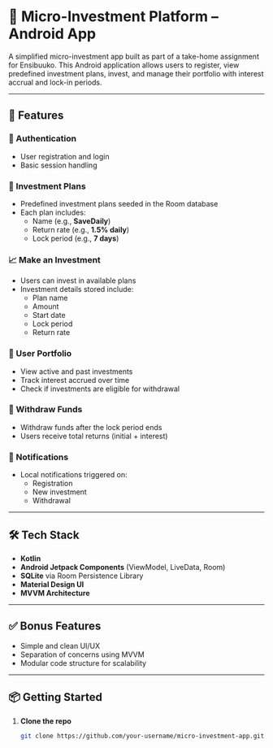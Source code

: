 # 📱 Micro-Investment Platform – Android App

A simplified micro-investment app built as part of a take-home assignment for Ensibuuko. This Android application allows users to register, view predefined investment plans, invest, and manage their portfolio with interest accrual and lock-in periods.

---

## 🚀 Features

### 🔐 Authentication
- User registration and login
- Basic session handling

### 💼 Investment Plans
- Predefined investment plans seeded in the Room database
- Each plan includes:
    - Name (e.g., **SaveDaily**)
    - Return rate (e.g., **1.5% daily**)
    - Lock period (e.g., **7 days**)

### 📈 Make an Investment
- Users can invest in available plans
- Investment details stored include:
    - Plan name
    - Amount
    - Start date
    - Lock period
    - Return rate

### 🧾 User Portfolio
- View active and past investments
- Track interest accrued over time
- Check if investments are eligible for withdrawal

### 💸 Withdraw Funds
- Withdraw funds after the lock period ends
- Users receive total returns (initial + interest)

### 🔔 Notifications
- Local notifications triggered on:
    - Registration
    - New investment
    - Withdrawal

---

## 🛠️ Tech Stack

- **Kotlin**
- **Android Jetpack Components** (ViewModel, LiveData, Room)
- **SQLite** via Room Persistence Library
- **Material Design UI**
- **MVVM Architecture**

---

## ✅ Bonus Features
- Simple and clean UI/UX
- Separation of concerns using MVVM
- Modular code structure for scalability

---

## 📦 Getting Started

1. **Clone the repo**
   ```bash
   git clone https://github.com/your-username/micro-investment-app.git
